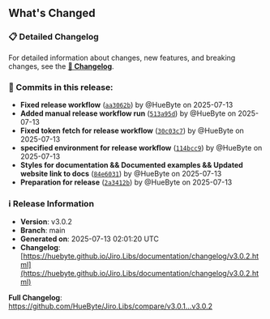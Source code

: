 ## What's Changed

### 📋 Detailed Changelog

For detailed information about changes, new features, and breaking changes, see the [**📖 Changelog**](https://huebyte.github.io/Jiro.Libs/documentation/changelog/v3.0.2.html).

### 🔄 Commits in this release:

- **Fixed release workflow** ([`aa3062b`](https://github.com/HueByte/Jiro.Libs/commit/aa3062b)) by @HueByte on 2025-07-13
- **Added manual release workflow run** ([`513a95d`](https://github.com/HueByte/Jiro.Libs/commit/513a95d)) by @HueByte on 2025-07-13
- **Fixed token fetch for release workflow** ([`30c03c7`](https://github.com/HueByte/Jiro.Libs/commit/30c03c7)) by @HueByte on 2025-07-13
- **specified environment for release workflow** ([`114bcc9`](https://github.com/HueByte/Jiro.Libs/commit/114bcc9)) by @HueByte on 2025-07-13
- **Styles for documentation && Documented examples && Updated website link to docs** ([`84e6031`](https://github.com/HueByte/Jiro.Libs/commit/84e6031)) by @HueByte on 2025-07-13
- **Preparation for release** ([`2a3412b`](https://github.com/HueByte/Jiro.Libs/commit/2a3412b)) by @HueByte on 2025-07-13

### ℹ️ Release Information

- **Version**: v3.0.2
- **Branch**: main
- **Generated on**: 2025-07-13 02:01:20 UTC
- **Changelog**: [https://huebyte.github.io/Jiro.Libs/documentation/changelog/v3.0.2.html](https://huebyte.github.io/Jiro.Libs/documentation/changelog/v3.0.2.html)

**Full Changelog**: <https://github.com/HueByte/Jiro.Libs/compare/v3.0.1...v3.0.2>
